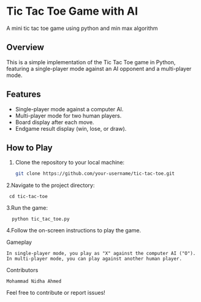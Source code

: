 # Tic Tac Toe Game with AI

A mini tic tac toe game using python and min max algorithm 

## Overview

This is a simple implementation of the Tic Tac Toe game in Python, featuring a single-player mode against an AI opponent and a multi-player mode.

## Features

- Single-player mode against a computer AI.
- Multi-player mode for two human players.
- Board display after each move.
- Endgame result display (win, lose, or draw).

## How to Play

1. Clone the repository to your local machine:

   ```bash
   git clone https://github.com/your-username/tic-tac-toe.git

2.Navigate to the project directory:

     cd tic-tac-toe

3.Run the game:

      python tic_tac_toe.py

4.Follow the on-screen instructions to play the game.

Gameplay

    In single-player mode, you play as "X" against the computer AI ("O").
    In multi-player mode, you can play against another human player.

Contributors

    Mohammad Nidha Ahmed

Feel free to contribute or report issues!
